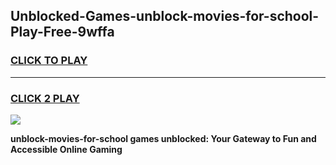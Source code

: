
## Unblocked-Games-unblock-movies-for-school-Play-Free-9wffa
<h3>
<a href="https://premium76.site?title=unblock-movies-for-school&ref=10A">CLICK TO PLAY</a></h3>
<hr>

<h3>
<a href="https://premium76.site?title=unblock-movies-for-school&ref=10A">CLICK 2 PLAY</a>
  
</h3>

<a href="https://premium76.site?title=unblock-movies-for-school&ref=10A"><img src="https://clearcache.store/games.png"></a>


**unblock-movies-for-school games unblocked: Your Gateway to Fun and Accessible Online Gaming**

